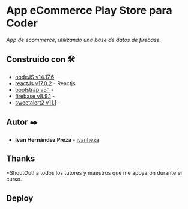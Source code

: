 # App eCommerce Play Store para Coder

_App de ecommerce, utilizando una base de datos de firebase._

## Construido con 🛠️

-  [nodeJS v14.17.6](https://nodejs.dev/)
-  [reactJs v17.0.2](https://es.reactjs.org/) - Reactjs
-  [bootstrap v5.1](https://getbootstrap.com/) -
-  [firebase v8.9.1](https://firebase.google.com/) -
-  [sweetalert2 v11.1](https://sweetalert2.github.io/) -

## Autor ✒️

-  **Ivan Hernández Preza** -
   [ivanheza](https://github.com/ivanheza)

## Thanks

\*ShoutOut! a todos los tutores y maestros que me apoyaron durante el curso.

## Deploy
